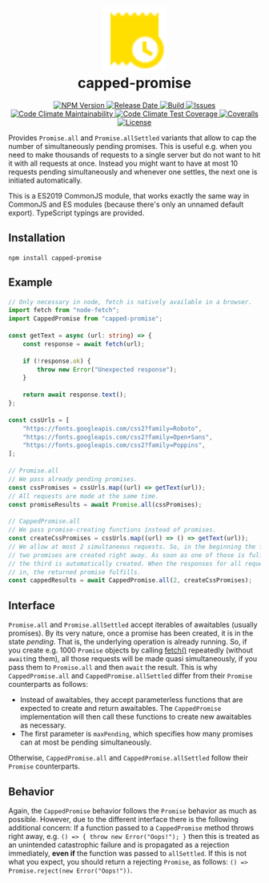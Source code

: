 <h1 align="center">
  <img width="128" src="https://raw.githubusercontent.com/andreashuber69/capped-promise/develop/doc/icon.svg?sanitize=true"><br>
  capped-promise
</h1>
<p align="center">
  <a href="https://www.npmjs.com/package/capped-promise">
    <img src="https://img.shields.io/npm/v/capped-promise" alt="NPM Version">
  </a>
  <a href="https://github.com/andreashuber69/capped-promise/releases/latest">
    <img src="https://img.shields.io/github/release-date/andreashuber69/capped-promise.svg" alt="Release Date">
  </a>
  <a href="https://travis-ci.com/github/andreashuber69/capped-promise">
    <img src="https://travis-ci.com/andreashuber69/capped-promise.svg?branch=master" alt="Build">
  </a>
  <a href="https://github.com/andreashuber69/capped-promise/issues">
    <img src="https://img.shields.io/github/issues-raw/andreashuber69/capped-promise.svg" alt="Issues">
  </a>
  <a href="https://codeclimate.com/github/andreashuber69/capped-promise/maintainability">
    <img src="https://api.codeclimate.com/v1/badges/10eb936245c62547a163/maintainability" alt="Code Climate Maintainability">
  </a>
  <a href="https://codeclimate.com/github/andreashuber69/capped-promise/test_coverage">
    <img src="https://api.codeclimate.com/v1/badges/10eb936245c62547a163/test_coverage" alt="Code Climate Test Coverage">
  </a>
  <a href="https://coveralls.io/github/andreashuber69/capped-promise?branch=develop">
    <img src="https://coveralls.io/repos/github/andreashuber69/capped-promise/badge.svg?branch=develop" alt="Coveralls">
  </a>
  <a href="https://github.com/andreashuber69/capped-promise/blob/develop/LICENSE">
    <img src="https://img.shields.io/github/license/andreashuber69/capped-promise.svg" alt="License">
  </a>
</p>

Provides `Promise.all` and `Promise.allSettled` variants that allow to cap the number of simultaneously pending
promises. This is useful e.g. when you need to make thousands of requests to a single server but do not want to hit it
with all requests at once. Instead you might want to have at most 10 requests pending simultaneously and whenever one
settles, the next one is initiated automatically.

This is a ES2019 CommonJS module, that works exactly the same way in CommonJS and ES modules (because there's only an
unnamed default export). TypeScript typings are provided.

## Installation

`npm install capped-promise`

## Example

```ts
// Only necessary in node, fetch is natively available in a browser.
import fetch from "node-fetch";
import CappedPromise from "capped-promise";

const getText = async (url: string) => {
    const response = await fetch(url);

    if (!response.ok) {
        throw new Error("Unexpected response");
    }

    return await response.text();
};

const cssUrls = [
    "https://fonts.googleapis.com/css2?family=Roboto",
    "https://fonts.googleapis.com/css2?family=Open+Sans",
    "https://fonts.googleapis.com/css2?family=Poppins",
];

// Promise.all
// We pass already pending promises.
const cssPromises = cssUrls.map((url) => getText(url));
// All requests are made at the same time.
const promiseResults = await Promise.all(cssPromises);

// CappedPromise.all
// We pass promise-creating functions instead of promises.
const createCssPromises = cssUrls.map((url) => () => getText(url));
// We allow at most 2 simultaneous requests. So, in the beginning the first
// two promises are created right away. As soon as one of those is fulfilled,
// the third is automatically created. When the responses for all requests are
// in, the returned promise fulfills.
const cappedResults = await CappedPromise.all(2, createCssPromises);
```

## Interface

`Promise.all` and `Promise.allSettled` accept iterables of awaitables (usually promises). By its very nature, once a
promise has been created, it is in the state *pending*. That is, the underlying operation is already running. So, if you
create e.g. 1000 `Promise` objects by calling [fetch()](https://developer.mozilla.org/en-US/docs/Web/API/fetch)
repeatedly (without `await`ing them), all those requests will be made quasi simultaneously, if you pass them to
`Promise.all` and then `await` the result. This is why `CappedPromise.all` and `CappedPromise.allSettled` differ from
their `Promise` counterparts as follows:

- Instead of awaitables, they accept parameterless functions that are expected to create and return awaitables. The
  `CappedPromise` implementation will then call these functions to create new awaitables as necessary.
- The first parameter is `maxPending`, which specifies how many promises can at most be pending simultaneously.

Otherwise, `CappedPromise.all` and `CappedPromise.allSettled` follow their `Promise` counterparts.

## Behavior

Again, the `CappedPromise` behavior follows the `Promise` behavior as much as possible. However, due to the different
interface there is the following additional concern: If a function passed to a `CappedPromise` method throws right away,
e.g. `() => { throw new Error("Oops!"); }` then this is treated as an unintended catastrophic failure and is propagated
as a rejection immediately, **even if** the function was passed to `allSettled`. If this is not what you expect, you
should return a rejecting `Promise`, as follows: `() => Promise.reject(new Error("Oops!"))`.
